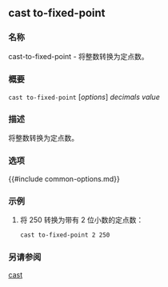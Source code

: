 ## cast to-fixed-point

### 名称

cast-to-fixed-point - 将整数转换为定点数。

### 概要

``cast to-fixed-point`` [*options*] *decimals* *value*

### 描述

将整数转换为定点数。

### 选项

{{#include common-options.md}}

### 示例

1. 将 250 转换为带有 2 位小数的定点数：
    ```sh
    cast to-fixed-point 2 250
    ```

### 另请参阅

[cast](./cast.md) 
